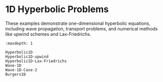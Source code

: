 # 1D Hyperbolic Problems

These examples demonstrate one-dimensional hyperbolic equations, including wave propagation, transport problems, and numerical methods like upwind schemes and Lax-Friedrichs.

```{toctree}
:maxdepth: 1

Hyperbolic1D
Hyperbolic1D-upwind
Hyperbolic1D-Lax-Friedrichs
Wave-1D
Wave-1D-Case-2
Burgers1D
``` 
